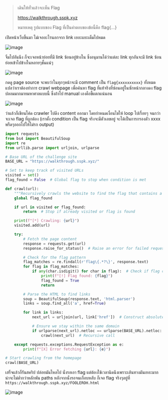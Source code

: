 > เดินให้ทั่วแล้วจะเห็น Flag
> 
> https://walkthrough.sspk.xyz
> 
>หมายเหตุ รูปแบบของ Flag ที่เป็นคำตอบของข้อนี้คือ flag{…}
> 

เปิดหน้าเว็บขึ้นมา ไม่เจออะไรนอกจาก link เยอะแยะเต็มไปหมด

![image](https://github.com/user-attachments/assets/dfc73f4c-9630-4f62-aeac-e56d7ab88615)

จิ้มไปอันนึง ก็จะเจอหน้าย่อยที่มี link ซ้อนอยู่ข้างใน ซึ่งอนุมานได้ว่าแต่ละ link ทุกอันจะมี link ซ้อนย่อยเข้าไปข้างในหลายๆชั้นแน่ๆ

![image](https://github.com/user-attachments/assets/4c4bcea3-c1c5-4162-a9eb-d6084576247b)

กดดู page source จะพบว่าในทุกๆหน้าจะมี comment เป็น `flag{xxxxxxxxxx}` ทั้งหมด แปลว่าเราต้องทำการ crawl webpage เพื่อค้นหา flag ที่แท้จริงที่ซ่อนอยู่ในซักหน้ากลางดง flag ปลอมมากมายมหาศาลแบบนี้ ซึ่งถ้าไป manual เองคือขี้แตกแน่นอน

![image](https://github.com/user-attachments/assets/9f4a63fa-5d8f-45f9-af4e-5f92d8cbf7d3)

ว่าแล้วก็เขียนโค้ด crawler ไปดึง content ออกมา โดยกำหนดเงื่อนไขให้ loop ไปเรื่อยๆ จนกว่าจะเจอ flag ที่ถูกต้อง (เราตั้ง condition เป็น flag จริงจะมีตัวเลขอยู่ จะได้เป็นการกรองตัว xxxx พรืดๆออกไปให้ไม่รก output)

```python
import requests
from bs4 import BeautifulSoup
import re
from urllib.parse import urljoin, urlparse

# Base URL of the challenge site
BASE_URL = "https://walkthrough.sspk.xyz/"

# Set to keep track of visited URLs
visited = set()
flag_found = False  # Global flag to stop when condition is met

def crawl(url):
    """Recursively crawls the website to find the flag that contains a number."""
    global flag_found

    if url in visited or flag_found:
        return  # Stop if already visited or flag is found

    print(f"[*] Crawling: {url}")
    visited.add(url)

    try:
        # Fetch the page content
        response = requests.get(url)
        response.raise_for_status()  # Raise an error for failed requests

        # Check for the flag pattern
        flag_matches = re.findall(r'flag\{.*?\}', response.text)
        for flag in flag_matches:
            if any(char.isdigit() for char in flag):  # Check if flag contains a number
                print(f"[!] Flag found: {flag}")
                flag_found = True
                return

        # Parse the HTML to find links
        soup = BeautifulSoup(response.text, 'html.parser')
        links = soup.find_all('a', href=True)

        for link in links:
            next_url = urljoin(url, link['href'])  # Construct absolute URL

            # Ensure we stay within the same domain
            if urlparse(next_url).netloc == urlparse(BASE_URL).netloc:
                crawl(next_url)  # Recursive call

    except requests.exceptions.RequestException as e:
        print(f"[X] Error fetching {url}: {e}")

# Start crawling from the homepage
crawl(BASE_URL)
```

เสร็จแล้วก็รันสคริป ปล่อยมันไหลไป นั่งรอเอา flag แต่ต้องใช้เวลานิดนึงเพราะเส้นทางมันเยอะมาก น่าจะไม่ต่ำกว่าหลักพัน paths
หลังจากนั่งรอจนเกือบหลับ ก็เจอ flag จริงๆอยู่ที่ `https://walkthrough.sspk.xyz/FOOLEROH.html`

![image](https://github.com/user-attachments/assets/5f10869d-d754-489b-9359-fc106baafac7)

